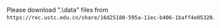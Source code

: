 Please download ".\data\" files from ```https://rec.ustc.edu.cn/share/16d25180-595a-11ec-b406-1baff4e05320```.